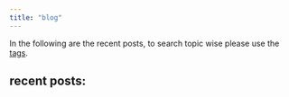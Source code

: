 ```yaml
---
title: "blog"
---
```

In the following are the recent posts, to search topic wise please use the [tags](../tags/).

## recent posts:

